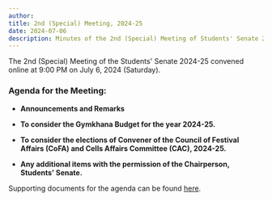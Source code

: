 ```yaml
---
author: 
title: 2nd (Special) Meeting, 2024-25
date: 2024-07-06
description: Minutes of the 2nd (Special) Meeting of Students' Senate 2024-25.
---
```


The 2nd (Special) Meeting of the Students' Senate 2024-25 convened online at 9:00 PM on July 6, 2024 (Saturday).

### Agenda for the Meeting:

- **Announcements and Remarks**
  
- **To consider the Gymkhana Budget for the year 2024-25.**
  
- **To consider the elections of Convener of the Council of Festival Affairs (CoFA) and Cells Affairs Committee (CAC), 2024-25.**
  
- **Any additional items with the permission of the Chairperson, Students' Senate.**

Supporting documents for the agenda can be found [here](https://drive.google.com/drive/folders/1QIvGHlOm-WYv1Wb4vq8xhOm_Q4aZ-eYE?usp=sharing).